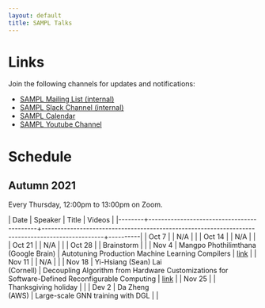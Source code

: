 ```yaml
---
layout: default
title: SAMPL Talks
---
```


# Links

Join the following channels for updates and notifications:

- [SAMPL Mailing List (internal)](https://mailman.cs.washington.edu/mailman/admin/sampl)
- [SAMPL Slack Channel (internal)](https://uw-cse.slack.com/archives/C9DE9ES9Z)
- [SAMPL Calendar](https://calendar.google.com/calendar/embed?src=cs.washington.edu_ek1s98h0oj1b4b49m2t69f5peo%40group.calendar.google.com&ctz=America%2FLos_Angeles)
- [SAMPL Youtube Channel](https://www.youtube.com/channel/UCYZ98EiUAI-KkBSyuml155Q)


# Schedule

## Autumn 2021

Every Thursday, 12:00pm to 13:00pm on Zoom. 

| Date   | Speaker                                   | Title                                                                                           | Videos   |
|--------+-------------------------------------------+-------------------------------------------------------------------------------------------------+----------|
| Oct 7  |                                           | N/A                                                                                             |          |
| Oct 14 |                                           | N/A                                                                                             |          |
| Oct 21 |                                           | N/A                                                                                             |          |
| Oct 28 |                                           | Brainstorm                                                                                      |          |
| Nov 4  | Mangpo Phothilimthana <br /> (Google Brain) | Autotuning Production Machine Learning Compilers                                                | [link]() |
| Nov 11 |                                           | N/A                                                                                             |          |
| Nov 18 | Yi-Hsiang (Sean) Lai <br /> (Cornell)       | Decoupling Algorithm from Hardware Customizations for Software-Defined Reconfigurable Computing | [link]() |
| Nov 25 |                                           | Thanksgiving holiday                                                                            |          |
| Dev 2  | Da Zheng <br /> (AWS)                     | Large-scale GNN training with DGL                                                               |          |
